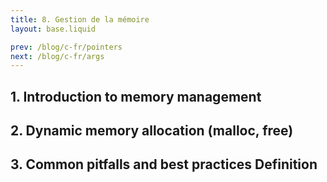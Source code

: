 ```yaml
---
title: 8. Gestion de la mémoire
layout: base.liquid

prev: /blog/c-fr/pointers
next: /blog/c-fr/args
---
```


## 1. Introduction to memory management

## 2. Dynamic memory allocation (malloc, free)

## 3. Common pitfalls and best practices Definition
